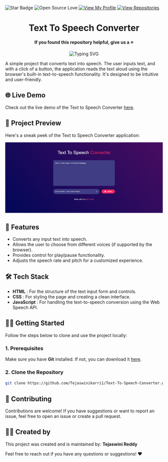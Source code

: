 ![Star Badge](https://img.shields.io/static/v1?label=%F0%9F%8C%9F&message=If%20Useful&style=style=flat&color=BC4E99)
![Open Source Love](https://badges.frapsoft.com/os/v1/open-source.svg?v=103)
[![View My Profile](https://img.shields.io/badge/View-My_Profile-green?logo=GitHub)](https://github.com/DevGoyalG)
[![View Repositories](https://img.shields.io/badge/View-My_Repositories-blue?logo=GitHub)](https://github.com/DevGoyalG?tab=repositories)


<h1 align="center"> Text To Speech Converter </h1>

<p align="center"> <b> If you found this repository helpful, give us a  ⭐️ </b> </p>
<p align="center"><img src="https://readme-typing-svg.demolab.com?font=Segoe+script&duration=1000&pause=1000&center=true&vCenter=true&random=false&width=435&lines=Goal+%3A+10+%E2%98%85" alt="Typing SVG" /></a> </p>

A simple project that converts text into speech. The user inputs text, and with a click of a button, the application reads the text aloud using the browser's built-in text-to-speech functionality. It's designed to be intuitive and user-friendly.

## 🌐 Live Demo
Check out the live demo of the Text to Speech Converter [here](https://text-speech-converters.netlify.app/).

## 📸 Project Preview
Here's a sneak peek of the Text to Speech Converter application:

![Project Preview](assets/Text-To-Speech-Converter.png)

## 🚀 Features
- Converts any input text into speech.
- Allows the user to choose from different voices (if supported by the browser).
- Provides control for play/pause functionality.
- Adjusts the speech rate and pitch for a customized experience.

## 🛠️ Tech Stack
- **HTML** : For the structure of the text input form and controls.
- **CSS** : For styling the page and creating a clean interface.
- **JavaScript** : For handling the text-to-speech conversion using the Web Speech API.

## 🧑‍💻 Getting Started

Follow the steps below to clone and use the project locally:

### 1. Prerequisites
Make sure you have **Git** installed. If not, you can download it [here](https://git-scm.com/).

### 2. Clone the Repository
```bash
git clone https://github.com/Tejaswinikarri1/Text-To-Speech-Converter.git
```

## 🤝 Contributing
Contributions are welcome! If you have suggestions or want to report an issue, feel free to open an issue or create a pull request.

## 👨‍💻 Created by
This project was created and is maintained by:
**Tejaswini Reddy**

Feel free to reach out if you have any questions or suggestions! ❤️
